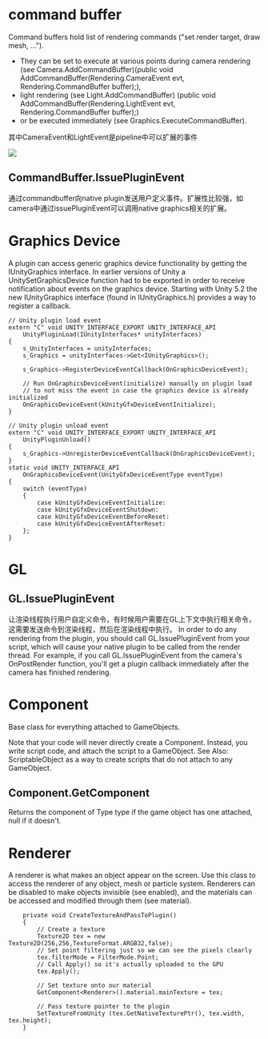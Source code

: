# command buffer
Command buffers hold list of rendering commands ("set render target, draw mesh, ..."). 
* They can be set to execute at various points during camera rendering (see Camera.AddCommandBuffer)(public void AddCommandBuffer(Rendering.CameraEvent evt, Rendering.CommandBuffer buffer);), 
* light rendering (see Light.AddCommandBuffer) (public void AddCommandBuffer(Rendering.LightEvent evt, Rendering.CommandBuffer buffer);)
* or be executed immediately (see Graphics.ExecuteCommandBuffer).
 
其中CameraEvent和LightEvent是pipeline中可以扩展的事件

![](https://docs.unity3d.com/uploads/SL/CameraRenderFlowCmdBuffers.svg)

## CommandBuffer.IssuePluginEvent
通过commandbuffer向native plugin发送用户定义事件。扩展性比较强，如camera中通过issuePluginEvent可以调用native graphics相关的扩展。

# Graphics Device
A plugin can access generic graphics device functionality by getting the IUnityGraphics interface. In earlier versions of Unity a UnitySetGraphicsDevice function had to be exported in order to receive notification about events on the graphics device. Starting with Unity 5.2 the new IUnityGraphics interface (found in IUnityGraphics.h) provides a way to register a callback.
```
// Unity plugin load event
extern "C" void UNITY_INTERFACE_EXPORT UNITY_INTERFACE_API
    UnityPluginLoad(IUnityInterfaces* unityInterfaces)
{
    s_UnityInterfaces = unityInterfaces;
    s_Graphics = unityInterfaces->Get<IUnityGraphics>();
        
    s_Graphics->RegisterDeviceEventCallback(OnGraphicsDeviceEvent);
        
    // Run OnGraphicsDeviceEvent(initialize) manually on plugin load
    // to not miss the event in case the graphics device is already initialized
    OnGraphicsDeviceEvent(kUnityGfxDeviceEventInitialize);
}
    
// Unity plugin unload event
extern "C" void UNITY_INTERFACE_EXPORT UNITY_INTERFACE_API
    UnityPluginUnload()
{
    s_Graphics->UnregisterDeviceEventCallback(OnGraphicsDeviceEvent);
}
static void UNITY_INTERFACE_API
    OnGraphicsDeviceEvent(UnityGfxDeviceEventType eventType)
{
    switch (eventType)
    {
        case kUnityGfxDeviceEventInitialize:
        case kUnityGfxDeviceEventShutdown:
        case kUnityGfxDeviceEventBeforeReset:
        case kUnityGfxDeviceEventAfterReset:
    };
}
```
# GL
## GL.IssuePluginEvent
让渲染线程执行用户自定义命令，有时候用户需要在GL上下文中执行相关命令，这需要发送命令到渲染线程，然后在渲染线程中执行。
In order to do any rendering from the plugin, you should call GL.IssuePluginEvent from your script, 
which will cause your native plugin to be called from the render thread. For example, 
if you call GL.IssuePluginEvent from the camera's OnPostRender function, you'll get a plugin callback immediately after the camera has finished rendering.

# Component
Base class for everything attached to GameObjects.

Note that your code will never directly create a Component. Instead, you write script code, and attach the script to a GameObject. See Also: ScriptableObject as a way to create scripts that do not attach to any GameObject.
## Component.GetComponent
Returns the component of Type type if the game object has one attached, null if it doesn't.

# Renderer
A renderer is what makes an object appear on the screen. Use this class to access the renderer of any object, mesh or particle system. Renderers can be disabled to make objects invisible (see enabled), and the materials can be accessed and modified through them (see material).
```
	private void CreateTextureAndPassToPlugin()
	{
		// Create a texture
		Texture2D tex = new Texture2D(256,256,TextureFormat.ARGB32,false);
		// Set point filtering just so we can see the pixels clearly
		tex.filterMode = FilterMode.Point;
		// Call Apply() so it's actually uploaded to the GPU
		tex.Apply();

		// Set texture onto our material
		GetComponent<Renderer>().material.mainTexture = tex;

		// Pass texture pointer to the plugin
		SetTextureFromUnity (tex.GetNativeTexturePtr(), tex.width, tex.height);
	}
```